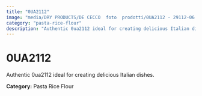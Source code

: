 ```yaml
---
title: "0UA2112"
image: "media/DRY PRODUCTS/DE CECCO  foto  prodotti/0UA2112 - 29112-06.jpg"
category: "pasta-rice-flour"
description: "Authentic 0ua2112 ideal for creating delicious Italian dishes."
---
```


# 0UA2112

Authentic 0ua2112 ideal for creating delicious Italian dishes.

**Category:** Pasta Rice Flour
